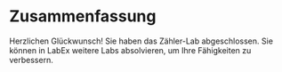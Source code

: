 # Zusammenfassung

Herzlichen Glückwunsch! Sie haben das Zähler-Lab abgeschlossen. Sie können in LabEx weitere Labs absolvieren, um Ihre Fähigkeiten zu verbessern.
